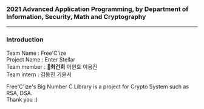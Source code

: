 ### 2021 Advanced Application Programming, by Department of Information, Security, Math and Cryptography   
***
### Introduction      
Team Name : Free'C'ize     
Project Name : Enter Stellar     
Team member : **👑최건희** 이현호 이용진  
Team intern : 김동찬 기윤서        

Free'C'ize's Big Number C Library is a project for Crypto System such as RSA, DSA.     
Thank you :)     
